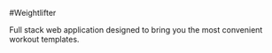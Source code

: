#Weightlifter

Full stack web application designed to bring you the most convenient workout templates.